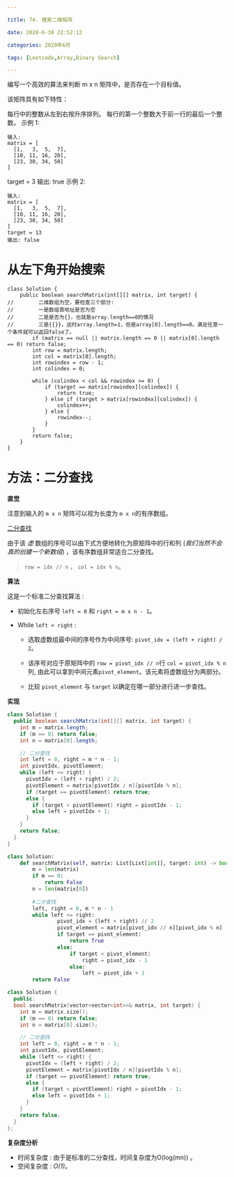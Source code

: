 ```yaml
---

title: 74. 搜索二维矩阵

date: 2020-6-30 22:52:12

categories: 2020年6月

tags: [Leetcode,Array,Binary Search]

---
```


编写一个高效的算法来判断 m x n 矩阵中，是否存在一个目标值。

<!-- more -->

该矩阵具有如下特性：

每行中的整数从左到右按升序排列。
每行的第一个整数大于前一行的最后一个整数。
示例 1:
    
    输入:
    matrix = [
      [1,   3,  5,  7],
      [10, 11, 16, 20],
      [23, 30, 34, 50]
    ]
target = 3
输出: true
示例 2:
    
    输入:
    matrix = [
      [1,   3,  5,  7],
      [10, 11, 16, 20],
      [23, 30, 34, 50]
    ]
    target = 13
    输出: false

# 从左下角开始搜索

```
class Solution {
    public boolean searchMatrix(int[][] matrix, int target) {
//        二维数组为空，要检查三个部分:
//        一是数组首地址是否为空
//        二是是否为{}，也就是array.length==0的情况
//        三是{{}}，这时array.length=1，但是array[0].length==0。满足任意一个条件就可以返回false了。
        if (matrix == null || matrix.length == 0 || matrix[0].length == 0) return false;
        int row = matrix.length;
        int col = matrix[0].length;
        int rowindex = row - 1;
        int colindex = 0;

        while (colindex < col && rowindex >= 0) {
            if (target == matrix[rowindex][colindex]) {
                return true;
            } else if (target > matrix[rowindex][colindex]) {
                colindex++;
            } else {
                rowindex--;
            }
        }
        return false;
    }
}
```


# 方法：二分查找

**直觉**

注意到输入的 `m x n` 矩阵可以视为长度为 `m x n`的有序数组。

 [二分查找](https://pic.leetcode-cn.com/d9b47b40a4de17b0c56446b0a4935a5042490ea1d92a6f4c529c2aaa0095c189-287711dcb87bd4d4681fa117f792d1baaaa7ce3e2c65d6a4f6439c0cbbb0345e-image.png)

由于该 _虚_ 数组的序号可以由下式方便地转化为原矩阵中的行和列 (_我们当然不会真的创建一个新数组_) ，该有序数组非常适合二分查找。

> `row = idx // n` ， `col = idx % n`。

**算法**

这是一个标准二分查找算法 : 

* 初始化左右序号 
`left = 0` 和 `right = m x n - 1`。

* While `left < right` :

    * 选取虚数组最中间的序号作为中间序号: `pivot_idx = (left + right) / 2`。
    
    * 该序号对应于原矩阵中的 `row = pivot_idx // n`行 `col = pivot_idx % n` 列, 由此可以拿到中间元素`pivot_element`。该元素将虚数组分为两部分。
    
    * 比较 `pivot_element` 与 `target` 以确定在哪一部分进行进一步查找。
        
**实现**


```Java [solution1]
class Solution {
  public boolean searchMatrix(int[][] matrix, int target) {
    int m = matrix.length;
    if (m == 0) return false;
    int n = matrix[0].length;

    // 二分查找
    int left = 0, right = m * n - 1;
    int pivotIdx, pivotElement;
    while (left <= right) {
      pivotIdx = (left + right) / 2;
      pivotElement = matrix[pivotIdx / n][pivotIdx % n];
      if (target == pivotElement) return true;
      else {
        if (target < pivotElement) right = pivotIdx - 1;
        else left = pivotIdx + 1;
      }
    }
    return false;
  }
}
```

```Python [solution1]
class Solution:
    def searchMatrix(self, matrix: List[List[int]], target: int) -> bool:
        m = len(matrix)
        if m == 0:
            return False
        n = len(matrix[0])
        
        #二分查找
        left, right = 0, m * n - 1
        while left <= right:
                pivot_idx = (left + right) // 2
                pivot_element = matrix[pivot_idx // n][pivot_idx % n]
                if target == pivot_element:
                    return True
                else:
                    if target < pivot_element:
                        right = pivot_idx - 1
                    else:
                        left = pivot_idx + 1
        return False
```

```C++ [solution1]
class Solution {
  public:
  bool searchMatrix(vector<vector<int>>& matrix, int target) {
    int m = matrix.size();
    if (m == 0) return false;
    int n = matrix[0].size();

    // 二分查找
    int left = 0, right = m * n - 1;
    int pivotIdx, pivotElement;
    while (left <= right) {
      pivotIdx = (left + right) / 2;
      pivotElement = matrix[pivotIdx / n][pivotIdx % n];
      if (target == pivotElement) return true;
      else {
        if (target < pivotElement) right = pivotIdx - 1;
        else left = pivotIdx + 1;
      }
    }
    return false;
  }
};
```

**复杂度分析**

* 时间复杂度 : 由于是标准的二分查找，时间复杂度为O(log(mn)) 。
* 空间复杂度 : *O(1)*。